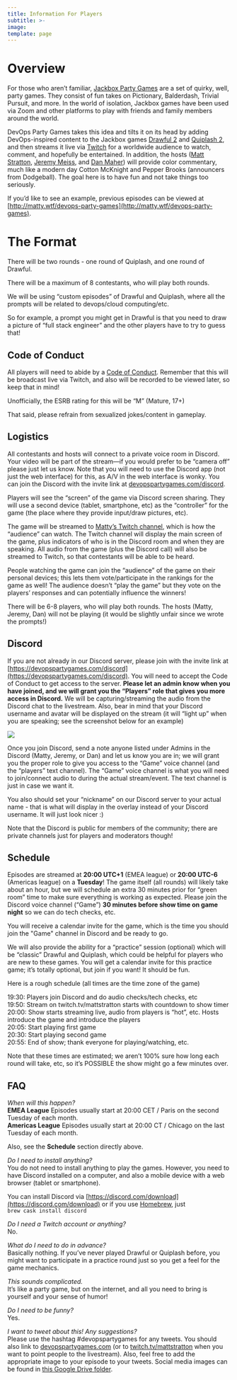 ```yaml
---
title: Information For Players
subtitle: >-
image: 
template: page
---
```

# Overview
For those who aren’t familiar, [Jackbox Party Games](https://www.jackboxgames.com/) are a set of quirky, well, party games. They consist of fun takes on Pictionary, Balderdash, Trivial Pursuit, and more. In the world of isolation, Jackbox games have been used via Zoom and other platforms to play with friends and family members around the world.

DevOps Party Games takes this idea and tilts it on its head by adding DevOps-inspired content to the Jackbox games [Drawful 2](https://www.jackboxgames.com/drawful-two/) and [Quiplash 2](https://www.jackboxgames.com/quiplash-two-interlashional/), and then streams it live via [Twitch](https://twitch.tv/mattstratton) for a worldwide audience to watch, comment, and hopefully be entertained. In addition, the hosts ([Matt Stratton](https://twitter.com/mattstratton), [Jeremy Meiss](https://twitter.com/IAmJerdog), and [Dan Maher](https://twitter.com/phrawzty)) will provide color commentary, much like a modern day Cotton McKnight and Pepper Brooks (announcers from Dodgeball). The goal here is to have fun and not take things too seriously.

If you’d like to see an example, previous episodes can be viewed at [http://matty.wtf/devops-party-games](http://matty.wtf/devops-party-games).

# The Format
There will be two rounds - one round of Quiplash, and one round of Drawful.

There will be a maximum of 8 contestants, who will play both rounds.

We will be using “custom episodes” of Drawful and Quiplash, where all the prompts will be related to devops/cloud computing/etc. 

So for example, a prompt you might get in Drawful is that you need to draw a picture of “full stack engineer” and the other players have to try to guess that!

## Code of Conduct
All players will need to abide by a [Code of Conduct](https://devopspartygames.com/code-of-conduct). Remember that this will be broadcast live via Twitch, and also will be recorded to be viewed later, so keep that in mind!

Unofficially, the ESRB rating for this will be “M” (Mature, 17+)

That said, please refrain from sexualized jokes/content in gameplay.

## Logistics
All contestants and hosts will connect to a private voice room in Discord. Your video will be part of the stream—if you would prefer to be “camera off” please just let us know. Note that you will need to use the Discord app (not just the web interface) for this, as A/V in the web interface is wonky. You can join the Discord with the invite link at [devopspartygames.com/discord](https://devopspartygames.com/discord).

Players will see the “screen” of the game via Discord screen sharing. They will use a second device (tablet, smartphone, etc) as the “controller” for the game (the place where they provide input/draw pictures, etc).

The game will be streamed to [Matty’s Twitch channel](https://www.twitch.tv/mattstratton/), which is how the “audience” can watch. The Twitch channel will display the main screen of the game, plus indicators of who is in the Discord room and when they are speaking. All audio from the game (plus the Discord call) will also be streamed to Twitch, so that contestants will be able to be heard.


People watching the game can join the “audience” of the game on their personal devices; this lets them vote/participate in the rankings for the game as well! The audience doesn’t “play the game” but they vote on the players’ responses and can potentially influence the winners!

There will be 6-8 players, who will play both rounds. The hosts (Matty, Jeremy, Dan) will not be playing (it would be slightly unfair since we wrote the prompts!)

## Discord
If you are not already in our Discord server, please join with the invite link at [https://devopspartygames.com/discord](https://devopspartygames.com/discord). You will need to accept the Code of Conduct to get access to the server. **Please let an admin know when you have joined, and we will grant you the “Players” role that gives you more access in Discord.** We will be capturing/streaming the audio from the Discord chat to the livestream. Also, bear in mind that your Discord username and avatar will be displayed on the stream (it will “light up” when you are speaking; see the screenshot below for an example)

![](/images/discord-overlay-example.jpg)

Once you join Discord, send a note anyone listed under Admins in the Discord (Matty, Jeremy, or Dan) and let us know you are in; we will grant you the proper role to give you access to the “Game” voice channel (and the “players” text channel). The “Game” voice channel is what you will need to join/connect audio to during the actual stream/event. The text channel is just in case we want it. 

You also should set your “nickname” on our Discord server to your actual name - that is what will display in the overlay instead of your Discord username. It will just look nicer :)

Note that the Discord is public for members of the community; there are private channels just for players and moderators though!

## Schedule
Episodes are streamed at **20:00 UTC+1** (EMEA league) or **20:00 UTC-6** (Americas league) on a **Tuesday**!  The game itself (all rounds) will likely take about an hour, but we will schedule an extra 30 minutes prior for “green room” time to make sure everything is working as expected. Please join the Discord voice channel (“Game”) **30 minutes before show time on game night** so we can do tech checks, etc.

You will receive a calendar invite for the game, which is the time you should join the "Game" channel in Discord and be ready to go.

We will also provide the ability for a “practice” session (optional) which will be “classic” Drawful and Quiplash, which could be helpful for players who are new to these games. You will get a calendar invite for this practice game; it’s totally optional, but join if you want! It should be fun.

Here is a rough schedule (all times are the time zone of the game)

19:30: Players join Discord and do audio checks/tech checks, etc<br />
19:50: Stream on twitch.tv/mattstratton starts with countdown to show timer<br />
20:00: Show starts streaming live, audio from players is “hot”, etc. Hosts introduce the game and introduce the players<br />
20:05: Start playing first game<br />
20:30: Start playing second game<br />
20:55: End of show; thank everyone for playing/watching, etc. 

Note that these times are estimated; we aren’t 100% sure how long each round will take, etc, so it’s POSSIBLE the show might go a few minutes over.

## FAQ
*When will this happen?*<br />
**EMEA League** Episodes usually start at 20:00 CET / Paris on the second Tuesday of each month.<br />
**Americas League** Episodes usually start at 20:00 CT / Chicago on the last Tuesday of each month.

Also, see the **Schedule** section directly above.

*Do I need to install anything?*<br>
You do not need to install anything to play the games. However, you need to have Discord installed on a computer, and also a mobile device with a web browser (tablet or smartphone).

You can install Discord via [https://discord.com/download](https://discord.com/download) or if you use [Homebrew](https://brew.sh), just
<br>
`brew cask install discord`

*Do I need a Twitch account or anything?*<br>
No.

*What do I need to do in advance?*<br>
Basically nothing. If you’ve never played Drawful or Quiplash before, you might want to participate in a practice round just so you get a feel for the game mechanics.

*This sounds complicated.*<br>
It’s like a party game, but on the internet, and all you need to bring is yourself and your sense of humor!

*Do I need to be funny?*<br>
Yes.

*I want to tweet about this! Any suggestions?*<br>
Please use the hashtag #devopspartygames for any tweets. You should also link to [devopspartygames.com](https://devopspartygames.com) (or to [twitch.tv/mattstratton](https://twitch.tv/mattstratton) when you want to point people to the livestream). Also, feel free to add the appropriate image to your episode to your tweets. Social media images can be found in [this Google Drive folder](https://drive.google.com/drive/folders/1Z8dt6v8UvtH2Inhp55r7LUiscvNs7J5b?usp=sharing).
